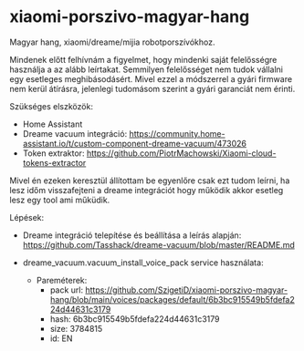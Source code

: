 # xiaomi-porszivo-magyar-hang
Magyar hang, xiaomi/dreame/mijia robotporszívókhoz.

Mindenek előtt felhívnám a figyelmet, hogy mindenki saját felelősségre használja a az alább leírtakat. Semmilyen felelősséget nem tudok vállalni egy esetleges meghibásodásért.
Mivel ezzel a módszerrel a gyári firmware nem kerül átírásra, jelenlegi tudomásom szerint a gyári garanciát nem érinti.

Szükséges elszközök: 
  - Home Assistant
  - Dreame vacuum integráció: https://community.home-assistant.io/t/custom-component-dreame-vacuum/473026
  - Token extraktor: https://github.com/PiotrMachowski/Xiaomi-cloud-tokens-extractor

Mivel én ezeken keresztül állítottam be egyenlőre csak ezt tudom leírni, ha lesz időm visszafejteni a dreame integrációt hogy működik akkor esetleg lesz egy tool ami műküdik.

Lépések:
  - Dreame integráció telepítése és beállítása a leírás alapján: https://github.com/Tasshack/dreame-vacuum/blob/master/README.md
  - dreame_vacuum.vacuum_install_voice_pack service használata:

    - Pareméterek:
      - pack url:  https://github.com/SzigetiD/xiaomi-porszivo-magyar-hang/blob/main/voices/packages/default/6b3bc915549b5fdefa224d44631c3179
      - hash: 6b3bc915549b5fdefa224d44631c3179
      - size: 3784815
      - id: EN
